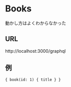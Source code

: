 # Books
動かし方はよくわからなかった

## URL
http://localhost:3000/graphql

## 例
```
{ book(id: 1) { title } }
```